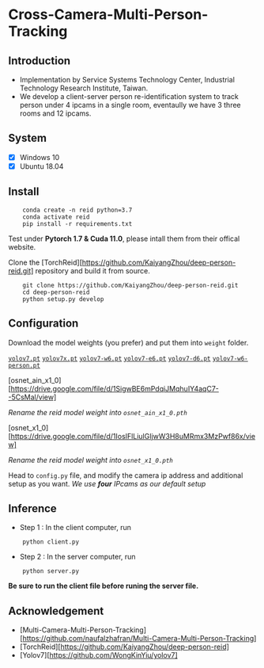 # Cross-Camera-Multi-Person-Tracking

## Introduction 

* Implementation by Service Systems Technology Center, Industrial Technology Research Institute, Taiwan. 
* We develop a client-server person re-identification system to track person under 4 ipcams in a single room, eventaully we have 3 three rooms and 12 ipcams. 

## System 
- [x] Windows 10
- [x] Ubuntu 18.04

## Install

```shell 
    conda create -n reid python=3.7
    conda activate reid
    pip install -r requirements.txt
```
Test under **Pytorch 1.7 & Cuda 11.0**, please intall them from their offical website.

Clone the [TorchReid][https://github.com/KaiyangZhou/deep-person-reid.git] repository and build it from source. 
```shell 
    git clone https://github.com/KaiyangZhou/deep-person-reid.git
    cd deep-person-reid
    python setup.py develop
```

## Configuration
Download the model weights (you prefer) and put them into `weight` folder.

[`yolov7.pt`](https://github.com/WongKinYiu/yolov7/releases/download/v0.1/yolov7.pt) [`yolov7x.pt`](https://github.com/WongKinYiu/yolov7/releases/download/v0.1/yolov7x.pt) [`yolov7-w6.pt`](https://github.com/WongKinYiu/yolov7/releases/download/v0.1/yolov7-w6.pt) [`yolov7-e6.pt`](https://github.com/WongKinYiu/yolov7/releases/download/v0.1/yolov7-e6.pt) [`yolov7-d6.pt`](https://github.com/WongKinYiu/yolov7/releases/download/v0.1/yolov7-d6.pt) [`yolov7-w6-person.pt`](https://github.com/WongKinYiu/yolov7/releases/download/v0.1/yolov7-w6-person.pt)

[osnet_ain_x1_0][https://drive.google.com/file/d/1SigwBE6mPdqiJMqhuIY4aqC7--5CsMal/view]

*Rename the reid model weight into `osnet_ain_x1_0.pth`*

[osnet_x1_0][https://drive.google.com/file/d/1IosIFlLiulGIjwW3H8uMRmx3MzPwf86x/view]

*Rename the reid model weight into `osnet_x1_0.pth`*

Head to `config.py` file, and modify the camera ip address and additional setup as you want. 
*We use **four** IPcams as our default setup*

## Inference 

* Step 1 : In the client computer, run 
```shell
    python client.py
```

* Step 2 : In the server computer, run
```shell
    python server.py
```
**Be sure to run the client file before runing the server file.**

## Acknowledgement

* [Multi-Camera-Multi-Person-Tracking][https://github.com/naufalzhafran/Multi-Camera-Multi-Person-Tracking]
* [TorchReid][https://github.com/KaiyangZhou/deep-person-reid]
* [Yolov7][https://github.com/WongKinYiu/yolov7]